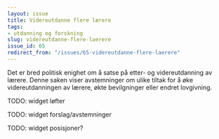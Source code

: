 ```yaml
---
layout: issue
title: Videreutdanne flere lærere
tags:
- utdanning og forskning
slug: videreutdanne-flere-laerere
issue_id: 65
redirect_from: "/issues/65-videreutdanne-flere-laerere"
---
```


Det er bred politisk enighet om å satse på etter- og videreutdanning av lærere. Denne saken viser avstemninger om ulike tiltak for å øke videreutdanningen av lærere, økte bevilgninger eller endret lovgivning.

TODO: widget løfter

TODO: widget forslag/avstemninger

TODO: widget posisjoner?

